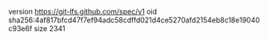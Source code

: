 version https://git-lfs.github.com/spec/v1
oid sha256:4af817bfcd47f7ef94adc58cdffd021d4ce5270afd2154eb8c18e19040c93e6f
size 2341
